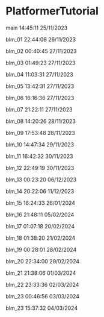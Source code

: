 # PlatformerTutorial

main   14:45:11   25/11/2023

blm_01   22:44:06   26/11/2023

blm_02   00:40:45   27/11/2023

blm_03   01:49:23   27/11/2023

blm_04   11:03:31   27/11/2023

blm_05   13:42:31   27/11/2023

blm_06   16:16:36   27/11/2023

blm_07   21:22:11   27/11/2023

blm_08   14:20:26   28/11/2023

blm_09   17:53:48   28/11/2023

blm_10   14:47:34   29/11/2023

blm_11   16:42:32   30/11/2023

blm_12   22:49:19   30/11/2023

blm_13   00:23:20   06/12/2023

blm_14   20:22:06   11/12/2023

blm_15   16:24:33   26/01/2024

blm_16   21:48:11   05/02/2024

blm_17   01:07:18   20/02/2024

blm_18   01:38:20   21/02/2024

blm_19   00:28:01   28/02/2024

blm_20   22:34:00   29/02/2024

blm_21   21:38:06   01/03/2024

blm_22   23:33:36   02/03/2024

blm_23   00:46:56   03/03/2024

blm_23   15:37:32   04/03/2024
